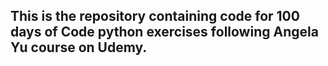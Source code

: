 ## This is the repository containing code for 100 days of Code python exercises following Angela Yu course on Udemy.